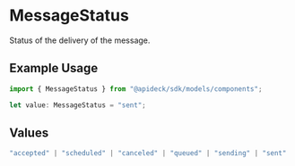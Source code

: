 # MessageStatus

Status of the delivery of the message.

## Example Usage

```typescript
import { MessageStatus } from "@apideck/sdk/models/components";

let value: MessageStatus = "sent";
```

## Values

```typescript
"accepted" | "scheduled" | "canceled" | "queued" | "sending" | "sent" | "failed" | "delivered" | "undelivered" | "receiving" | "received" | "read"
```